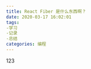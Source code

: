 ```yaml
---
title: React Fiber 是什么东西啊？
date: 2020-03-17 16:02:01
tags: 
-学习 
-记录 
-总结
categories: 编程
---
```


123